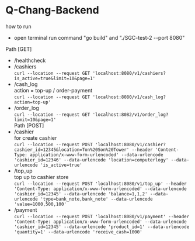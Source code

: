 # Q-Chang-Backend
how to run
- open terminal run command "go build" and "./SGC-test-2 --port 8080"

Path [GET]
  - /healthcheck
  - /cashiers <br>
    ```curl --location --request GET 'localhost:8080/v1/cashiers?is_active=true&limit=10&page=1'```
  - /cash_log <br> action = top-up / order-payment  <br>
    ```curl --location --request GET 'localhost:8080/v1/cash_log?action=top-up'```
  - /order_log <br>
    ```curl --location --request GET 'localhost:8082/v1/order_log?limit=10&page=1'```<br>
Path [POST]
  - /cashier <br> for create cashier<br>
    ```curl --location --request POST 'localhost:8080/v1/cashier?cashier_id=12345&location=Ton%20Son%20Tower' --header 'Content-Type: application/x-www-form-urlencoded' --data-urlencode 'cashier_id=12346' --data-urlencode 'location=computerlogy' --data-urlencode 'is_active=true'```
  - /top_up <br> top up to cashier store <br>
    ```curl --location --request POST 'localhost:8080/v1/top_up' --header 'Content-Type: application/x-www-form-urlencoded' --data-urlencode 'cashier_id=12345' --data-urlencode 'balance=1,1,2' --data-urlencode 'type=bank_note,bank_note' --data-urlencode 'value=1000,500,100'```
  - /payment <br>
  ```curl --location --request POST 'localhost:8080/v1/payment' --header 'Content-Type: application/x-www-form-urlencoded' --data-urlencode 'cashier_id=12345' --data-urlencode 'product_id=1' --data-urlencode 'quantity=1' --data-urlencode 'receive_cash=1000'```

